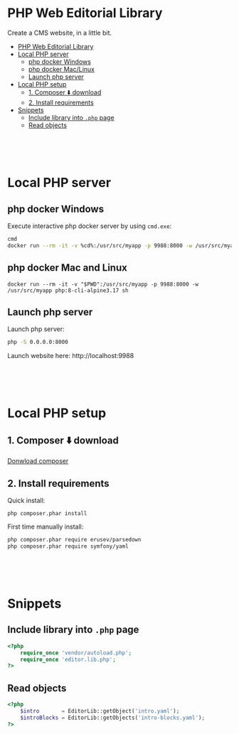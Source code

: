 # PHP Web Editorial Library
Create a CMS website, in a little bit.

- [PHP Web Editorial Library](#php-web-editorial-library)
- [Local PHP server](#local-php-server)
  - [php docker Windows](#php-docker-windows)
  - [php docker Mac/Linux](#php-docker-maclinux)
  - [Launch php server](#launch-php-server)
- [Local PHP setup](#local-php-setup)
  - [1. Composer ⬇️ download](#1-composer-️-download)
  - [2. Install requirements](#2-install-requirements)
- [Snippets](#snippets)
  - [Include library into `.php` page](#include-library-into-php-page)
  - [Read objects](#read-objects)

<br/>
<br/>
<br/>

# Local PHP server

## php docker Windows
Execute interactive php docker server by using `cmd.exe`:
```bash
cmd
docker run --rm -it -v %cd%:/usr/src/myapp -p 9988:8000 -w /usr/src/myapp php:8-cli-alpine3.17 sh
```

## php docker Mac and Linux
```shell
docker run --rm -it -v "$PWD":/usr/src/myapp -p 9988:8000 -w /usr/src/myapp php:8-cli-alpine3.17 sh
```

## Launch php server
Launch php server:
```bash
php -S 0.0.0.0:8000
```

Launch website here: http://localhost:9988

<br/>
<br/>
<br/>

# Local PHP setup

## 1. Composer ⬇️ download
[Donwload composer](https://getcomposer.org/download/)


## 2. Install requirements

Quick install:
```shell
php composer.phar install
```

First time manually install:
```bash
php composer.phar require erusev/parsedown
php composer.phar require symfony/yaml
```
<br/>
<br/>
<br/>

# Snippets

## Include library into `.php` page
```php
<?php
    require_once 'vendor/autoload.php';
    require_once 'editor.lib.php';
?>
```

## Read objects
```php
<?php
    $intro       = EditorLib::getObject('intro.yaml');
    $introBlocks = EditorLib::getObjects('intro-blocks.yaml');
?>
